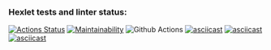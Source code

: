 ### Hexlet tests and linter status:
[![Actions Status](https://github.com/SellY0urS0ul/php-project-lvl1/workflows/hexlet-check/badge.svg)](https://github.com/SellY0urS0ul/php-project-lvl1/actions)
[![Maintainability](https://api.codeclimate.com/v1/badges/a99a88d28ad37a79dbf6/maintainability)](https://codeclimate.com/github/codeclimate/codeclimate/maintainability)
![Github Actions](https://github.com/SellY0urS0ul/php-project-lvl1/actions/workflows/github-actions.yml/badge.svg)
[![asciicast](https://asciinema.org/a/vQTbQEGSakibS4EPLU9hyNx1p.svg)](https://asciinema.org/a/vQTbQEGSakibS4EPLU9hyNx1p)
[![asciicast](https://asciinema.org/a/cjX5UlfB7v5cYxJWCpGQndphx.svg)](https://asciinema.org/a/cjX5UlfB7v5cYxJWCpGQndphx)
[![asciicast](https://asciinema.org/a/1meKbjdkpHa8GMLxarXQAraDA.svg)](https://asciinema.org/a/1meKbjdkpHa8GMLxarXQAraDA)